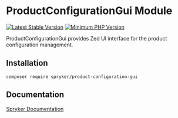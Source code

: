 # ProductConfigurationGui Module
[![Latest Stable Version](https://poser.pugx.org/spryker/product-configuration-gui/v/stable.svg)](https://packagist.org/packages/spryker/product-configuration-gui)
[![Minimum PHP Version](https://img.shields.io/badge/php-%3E%3D%208.1-8892BF.svg)](https://php.net/)

ProductConfigurationGui provides Zed UI interface for the product configuration management.

## Installation

```
composer require spryker/product-configuration-gui
```

## Documentation

[Spryker Documentation](https://docs.spryker.com)
